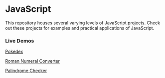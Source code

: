 # JavaScript

This repository houses several varying levels of JavaScript projects. Check out these projects for examples and practical applications of JavaScript.

### Live Demos

[Pokedex](https://gottacatchem.netlify.app/)

[Roman Numeral Converter](https://numeralconverter.netlify.app/)

[Palindrome Checker](https://palindrome-checker-1.netlify.app/)
